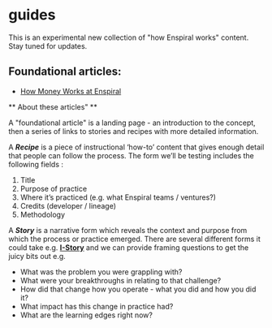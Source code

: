 # guides

This is an experimental new collection of "how Enspiral works" content. Stay tuned for updates.

## Foundational articles:

* [How Money Works at Enspiral](https://github.com/enspiral/guides/blob/master/money.md)

** About these articles" **

A "foundational article" is a landing page - an introduction to the concept, then a series of links to stories and recipes with more detailed information.

A **_Recipe_** is a piece of instructional ‘how-to’ content that gives enough detail that people can follow the process. The form we’ll be testing includes the following fields :

1. Title
2. Purpose of practice
3. Where it’s practiced (e.g. what Enspiral teams / ventures?)
4. Credits (developer / lineage)
5. Methodology

A **_Story_** is a narrative form which reveals the context and purpose from which the process or practice emerged. There are several different forms it could take e.g. **[I-Story](https://medium.com/enspiral-tales/a-new-cultural-tech-8a5a092035af)** and we can provide framing questions to get the juicy bits out e.g.

* What was the problem you were grappling with?
* What were your breakthroughs in relating to that challenge?
* How did that change how you operate - what you did and how you did it?
* What impact has this change in practice had?
* What are the learning edges right now?
